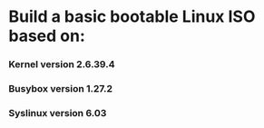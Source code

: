 # Build a basic bootable Linux ISO based on:
### Kernel version 2.6.39.4
### Busybox version 1.27.2
### Syslinux version 6.03
